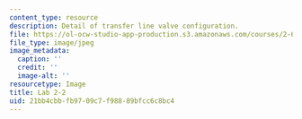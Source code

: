 ```yaml
---
content_type: resource
description: Detail of transfer line valve configuration.
file: https://ol-ocw-studio-app-production.s3.amazonaws.com/courses/2-672-project-laboratory-spring-2009/21bb4cbbfb9709c7f98889bfcc6c8bc4_lab22.jpg
file_type: image/jpeg
image_metadata:
  caption: ''
  credit: ''
  image-alt: ''
resourcetype: Image
title: Lab 2-2
uid: 21bb4cbb-fb97-09c7-f988-89bfcc6c8bc4
---
```

